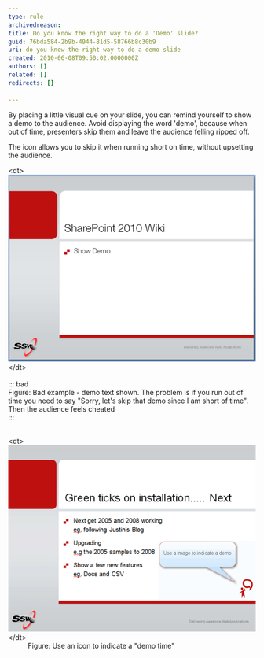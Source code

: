 ```yaml
---
type: rule
archivedreason: 
title: Do you know the right way to do a 'Demo' slide?
guid: 76bda584-2b9b-4944-81d5-58766b8c30b9
uri: do-you-know-the-right-way-to-do-a-demo-slide
created: 2010-06-08T09:50:02.0000000Z
authors: []
related: []
redirects: []

---
```


By placing a little visual cue on your slide, you can remind yourself to show a demo to the audience. Avoid displaying the word 'demo', because when out of time, presenters skip them and leave the audience felling ripped off.   
<!--endintro-->

The icon allows you to skip it when running short on time, without upsetting the audience.
<dl>    &lt;dt&gt;<img class="ms-rteCustom-ImageArea" src="DemoBad.gif" alt=""> &lt;/dt&gt;
    <br><br>::: bad<br>Figure: Bad example - demo text shown. The problem is if you run out of time you need to say "Sorry, let's skip that demo since I am short of time". Then the audience feels cheated<br>:::<br><br></dl><dl>    &lt;dt&gt;<img class="ms-rteCustom-ImageArea" src="demo.gif" alt=""> &lt;/dt&gt;
    <dd class="ms-rteCustom-FigureGood">Figure: Use an icon to indicate a "demo time"</dd></dl>
